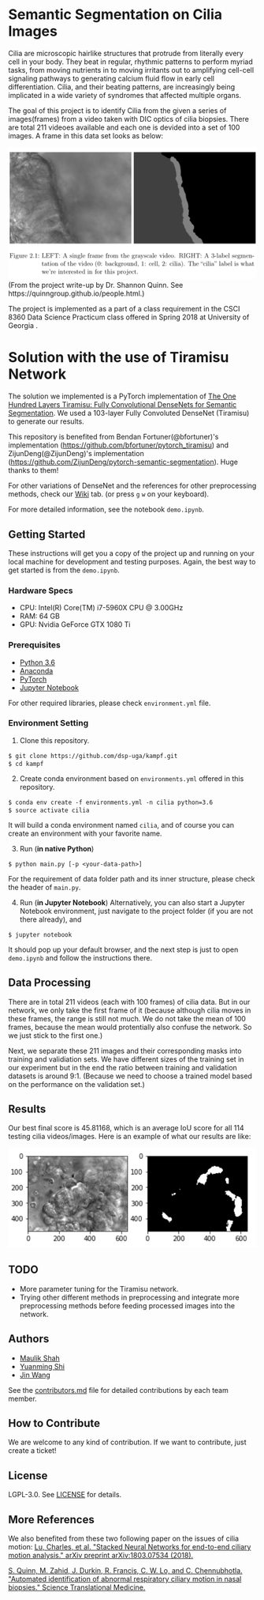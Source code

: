 # Semantic Segmentation on Cilia Images 

Cilia are microscopic hairlike structures that protrude from literally every cell in your body. They beat in regular, rhythmic patterns to perform myriad tasks, from moving nutrients in to moving irritants out to amplifying cell-cell signaling pathways to generating calcium fluid flow in early cell differentiation. Cilia, and their beating patterns, are increasingly being implicated in a wide variety of syndromes that affected multiple organs.

The goal of this project is to identify Cilia from the given a series of images(frames) from a video taken with DIC optics of cilia biopsies. There are total 211 videoes available and each one is devided into a set of 100 images. A frame in this data set looks as below:

<img src="media/cilia.png" width="800" class="center">
(From the project write-up by Dr. Shannon Quinn. See https://quinngroup.github.io/people.html.)

The project is implemented as a part of a class requirement in the CSCI 8360 Data Science Practicum class offered in  Spring 2018 at University of Georgia .

# Solution with the use of Tiramisu Network

The solution we implemented is a PyTorch implementation of [The One Hundred Layers Tiramisu: Fully Convolutional DenseNets for Semantic Segmentation](https://arxiv.org/pdf/1611.09326.pdf). We used a 103-layer Fully Convoluted DenseNet (Tiramisu) to generate our results.

This repository is benefited from Bendan Fortuner(@bfortuner)'s implementation (https://github.com/bfortuner/pytorch_tiramisu) and ZijunDeng(@ZijunDeng)'s implementation (https://github.com/ZijunDeng/pytorch-semantic-segmentation). Huge thanks to them!

For other variations of DenseNet and the references for other preprocessing methods, check our [Wiki](https://github.com/dsp-uga/kampf/wiki) tab. (or press `g` `w` on your keyboard).

For more detailed information, see the notebook `demo.ipynb`.

## Getting Started

These instructions will get you a copy of the project up and running on your local machine for development and testing purposes. Again, the best way to get started is from the `demo.ipynb`.

### Hardware Specs
- CPU: Intel(R) Core(TM) i7-5960X CPU @ 3.00GHz
- RAM: 64 GB
- GPU: Nvidia GeForce GTX 1080 Ti

### Prerequisites

- [Python 3.6](https://www.python.org/downloads/release/python-360/)
- [Anaconda](https://www.anaconda.com/)
- [PyTorch](http://pytorch.org/docs/master/)
- [Jupyter Notebook](http://jupyter.org/)

For other required libraries, please check `environment.yml` file.

### Environment Setting

1. Clone this repository.
```
$ git clone https://github.com/dsp-uga/kampf.git
$ cd kampf
```

2. Create conda environment based on `environments.yml` offered in this repository.
```
$ conda env create -f environments.yml -n cilia python=3.6
$ source activate cilia
```
It will build a conda environment named `cilia`, and of course you can create an environment with your favorite name.

3. Run (**in native Python**)
```
$ python main.py [-p <your-data-path>]
```
For the requirement of data folder path and its inner structure, please check the header of `main.py`.

4. Run (**in Jupyter Notebook**)
Alternatively, you can also start a Jupyter Notebook environment, just navigate to the project folder (if you are not there already), and
```
$ jupyter notebook
```
It should pop up your default browser, and the next step is just to open `demo.ipynb` and follow the instructions there.

## Data Processing
There are in total 211 videos (each with 100 frames) of cilia data. But in our network, we only take the first frame of it (because although cilia moves in these frames, the range is still not much. We do not take the mean of 100 frames, because the mean would protentially also confuse the network. So we just stick to the first one.)

Next, we separate these 211 images and their corresponding masks into training and validiation sets. We have different sizes of the training set in our experiment but in the end the ratio between training and validation datasets is around 9:1. (Because we need to choose a trained model based on the performance on the validation set.)

## Results
Our best final score is 45.81168, which is an average IoU score for all 114 testing cilia videos/images. Here is an example of what our results are like:

<img src="media/result1.png">

## TODO
- More parameter tuning for the Tiramisu network.
- Trying other different methods in preprocessing and integrate more preprocessing methods before feeding processed images into the network.


## Authors
- [Maulik Shah](https://github.com/mauliknshah)
- [Yuanming Shi](https://github.com/whusym)
- [Jin Wang](https://github.com/SundayWang)

See the [contributors.md](https://github.com/dsp-uga/kampf/blob/master/contributors.md) file for detailed contributions by each team member.

## How to Contribute
We are welcome to any kind of contribution. If we want to contribute, just create a ticket!

## License
LGPL-3.0. See [LICENSE](https://github.com/dsp-uga/kampf/blob/master/LICENSE) for details.

## More References
We also benefited from these two following paper on the issues of cilia motion:
[Lu, Charles, et al. "Stacked Neural Networks for end-to-end ciliary motion analysis." arXiv preprint arXiv:1803.07534 (2018).](https://arxiv.org/abs/1803.07534)


[S. Quinn, M. Zahid, J. Durkin, R. Francis, C. W. Lo, and C. Chennubhotla. "Automated identification of abnormal respiratory ciliary motion in nasal biopsies." Science Translational Medicine.](http://stm.sciencemag.org/content/7/299/299ra124)
